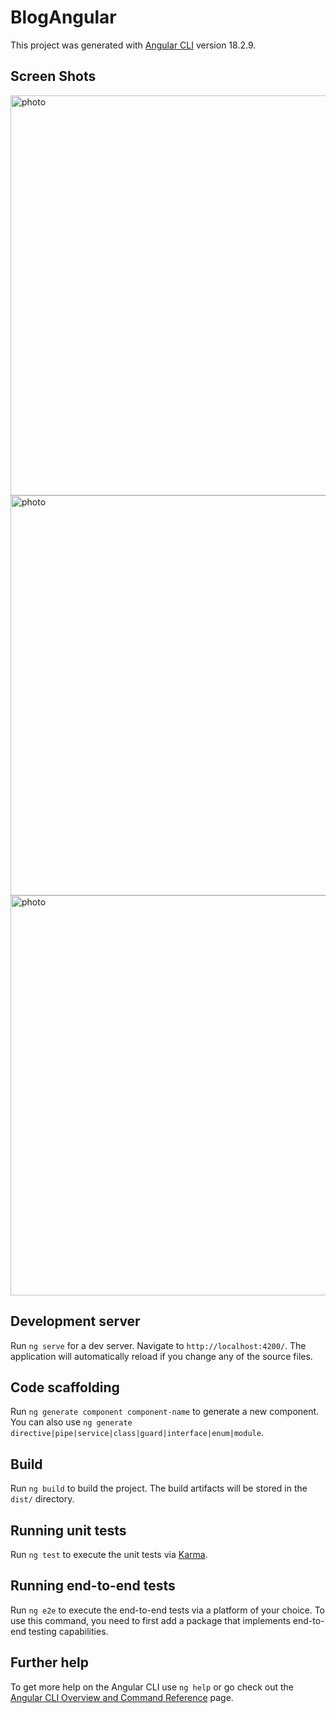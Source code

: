 # BlogAngular

This project was generated with [Angular CLI](https://github.com/angular/angular-cli) version 18.2.9.

## Screen Shots

<img src="![1](https://github.com/user-attachments/assets/ad647f0a-56dd-4a00-82f7-3358b202fff3)" Width="640px" alt="photo">
<img src="![2](https://github.com/user-attachments/assets/feb0d992-5db6-47d1-b11c-964baf979e36)" Width="640px" alt="photo">
<img src="![3](https://github.com/user-attachments/assets/db56050a-9050-424a-94c9-ca5075349740)" Width="640px" alt="photo">

## Development server

Run `ng serve` for a dev server. Navigate to `http://localhost:4200/`. The application will automatically reload if you change any of the source files.

## Code scaffolding

Run `ng generate component component-name` to generate a new component. You can also use `ng generate directive|pipe|service|class|guard|interface|enum|module`.

## Build

Run `ng build` to build the project. The build artifacts will be stored in the `dist/` directory.

## Running unit tests

Run `ng test` to execute the unit tests via [Karma](https://karma-runner.github.io).

## Running end-to-end tests

Run `ng e2e` to execute the end-to-end tests via a platform of your choice. To use this command, you need to first add a package that implements end-to-end testing capabilities.

## Further help

To get more help on the Angular CLI use `ng help` or go check out the [Angular CLI Overview and Command Reference](https://angular.dev/tools/cli) page.
